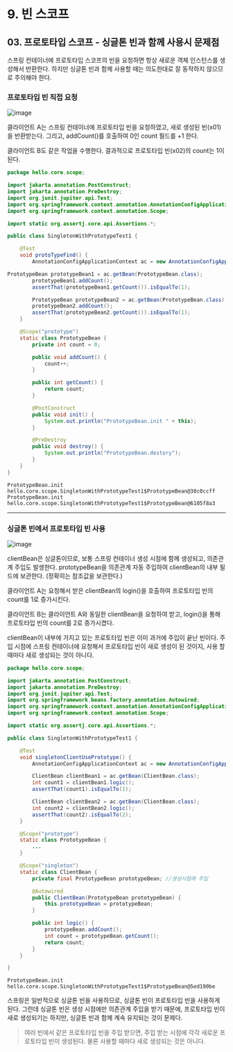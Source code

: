 # 9. 빈 스코프
## 03. 프로토타입 스코프 - 싱글톤 빈과 함께 사용시 문제점
스프링 컨테이너에 프로토타입 스코프의 빈을 요청하면 항상 새로운 객체 인스턴스를 생성해서 반환한다.
하지만 싱글톤 빈과 함께 사용할 때는 의도한대로 잘 동작하지 않으므로 주의해야 한다.

### 프로토타입 빈 직접 요청
![image](https://github.com/GYUNGAEEEE/inflearn-Spring/assets/158580466/7926588b-97a9-47da-9430-dcee1c6d3efc)

클라이언트 A는 스프링 컨테이너에 프로토타입 빈을 요청하였고, 새로 생성된 빈(x01)을 반환받는다.
그리고, addCount()를 호출하여 0인 count 필드를 +1 한다.

클라이언트 B도 같은 작업을 수행한다. 결과적으로 프로토타입 빈(x02)의 count는 1이 된다.

```java
package hello.core.scope;

import jakarta.annotation.PostConstruct;
import jakarta.annotation.PreDestroy;
import org.junit.jupiter.api.Test;
import org.springframework.context.annotation.AnnotationConfigApplicationContext;
import org.springframework.context.annotation.Scope;

import static org.assertj.core.api.Assertions.*;

public class SingletonWithPrototypeTest1 {

    @Test
    void protoTypeFind() {
        AnnotationConfigApplicationContext ac = new AnnotationConfigApplicationContext((PrototypeBean.class));

PrototypeBean prototypeBean1 = ac.getBean(PrototypeBean.class);
        prototypeBean1.addCount();
        assertThat(prototypeBean1.getCount()).isEqualTo(1);

        PrototypeBean prototypeBean2 = ac.getBean(PrototypeBean.class);
        prototypeBean2.addCount();
        assertThat(prototypeBean2.getCount()).isEqualTo(1);
    }

    @Scope("prototype")
    static class PrototypeBean {
        private int count = 0;

        public void addCount() {
            count++;
        }

        public int getCount() {
            return count;
        }

        @PostConstruct
        public void init() {
            System.out.println("PrototypeBean.init " + this);
        }

        @PreDestroy
        public void destroy() {
            System.out.println("PrototypeBean.destory");
        }
    }
}
```
```
PrototypeBean.init hello.core.scope.SingletonWithPrototypeTest1$PrototypeBean@30c0ccff
PrototypeBean.init hello.core.scope.SingletonWithPrototypeTest1$PrototypeBean@6105f8a3
```

***
### 싱글톤 빈에서 프로토타입 빈 사용
![image](https://github.com/GYUNGAEEEE/inflearn-Spring/assets/158580466/70fdde54-7e53-45d5-9805-82dda3877bcf)

clientBean은 싱글톤이므로, 보통 스프링 컨테이너 생성 시점에 함께 생성되고, 의존관계 주입도 발생한다.
prototypeBean을 의존관계 자동 주입하여 clientBean의 내부 필드에 보관한다. (정확히는 참조값을 보관한다.)

클라이언트 A는 요청해서 받은 clientBean의 login()을 호출하여 프로토타입 빈의 count를 1로 증가시킨다.

클라이언트 B는 클라이언트 A와 동일한 clientBean을 요청하여 받고, login()을 통해 프로토타입 빈의 count를 2로 증가시켰다.

clientBean이 내부에 가지고 있는 프로토타입 빈은 이미 과거에 주입이 끝난 빈이다.
주입 시점에 스프링 컨테이너에 요청해서 프로토타입 빈이 새로 생성이 된 것이지, 사용 할 때마다 새로 생성되는 것이 아니다.

```java
package hello.core.scope;

import jakarta.annotation.PostConstruct;
import jakarta.annotation.PreDestroy;
import org.junit.jupiter.api.Test;
import org.springframework.beans.factory.annotation.Autowired;
import org.springframework.context.annotation.AnnotationConfigApplicationContext;
import org.springframework.context.annotation.Scope;

import static org.assertj.core.api.Assertions.*;

public class SingletonWithPrototypeTest1 {

    @Test
    void singletonClientUsePrototype() {
        AnnotationConfigApplicationContext ac = new AnnotationConfigApplicationContext(ClientBean.class, PrototypeBean.class);

        ClientBean clientBean1 = ac.getBean(ClientBean.class);
        int count1 = clientBean1.logic();
        assertThat(count1).isEqualTo(1);

        ClientBean clientBean2 = ac.getBean(ClientBean.class);
        int count2 = clientBean2.logic();
        assertThat(count2).isEqualTo(2);
    }

    @Scope("prototype")
    static class PrototypeBean {
        ...
    }

    @Scope("singleton")
    static class ClientBean {
        private final PrototypeBean prototypeBean; //생성시점에 주입

        @Autowired
        public ClientBean(PrototypeBean prototypeBean) {
            this.prototypeBean = prototypeBean;
        }

        public int logic() {
            prototypeBean.addCount();
            int count = prototypeBean.getCount();
            return count;
        }
    }

}
```
```
PrototypeBean.init hello.core.scope.SingletonWithPrototypeTest1$PrototypeBean@5ed190be
```
스프링은 일반적으로 싱글톤 빈을 사용하므로, 싱글톤 빈이 프로토타입 빈을 사용하게 된다. 
그런데 싱글톤 빈은 생성 시점에만 의존관계 주입을 받기 때문에, 프로토타입 빈이 새로 생성되기는 하지만, 
싱글톤 빈과 함께 계속 유지되는 것이 문제다.

> 여러 빈에서 같은 프로토타입 빈을 주입 받으면, 주입 받는 시점에 각각 새로운 프로토타입 빈이 생성된다.
> 물론 사용할 때마다 새로 생성되는 것은 아니다.
